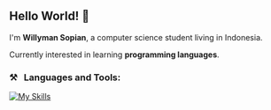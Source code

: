## Hello World! 👋

I'm **Willyman Sopian**, a computer science student living in Indonesia.

Currently interested in learning **programming languages**.

### ⚒&nbsp;&nbsp;&nbsp;Languages and Tools:

[![My Skills](https://skillicons.dev/icons?i=html,css,js,php,mysql,bootstrap,laravel,vscode,discord,git,github,ai,ps)](https://skillicons.dev)
